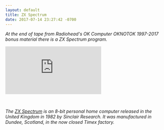 ```yaml
---
layout: default
title: ZX Spectrum
date: 2017-07-14 23:27:42 -0700
---
```


*At the end of tape from Radiohead's OK Computer OKNOTOK 1997-2017 bonus material there is a ZX Spectrum program.*

<div class="container">
  <iframe src="https://www.youtube.com/embed/JDM5YBS6KMc" frameborder="0" allowfullscreen class="video"></iframe>
</div>

<p><br/></p>

*The <a href="https://en.wikipedia.org/wiki/ZX_Spectrum" target="_blank">ZX Spectrum</a> is an 8-bit personal home computer released in the United Kingdom in 1982 by Sinclair Research. It was manufactured in Dundee, Scotland, in the now closed Timex factory.*
